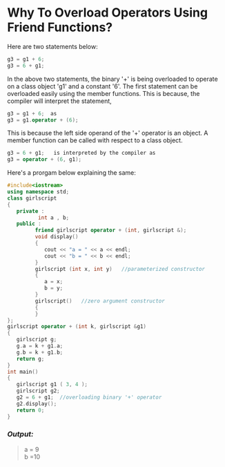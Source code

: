 # Why To Overload Operators Using Friend Functions?  

Here are two statements below:  

```C++
g3 = g1 + 6;
g3 = 6 + g1;
```  

In the above two statements, the binary '+' is being overloaded to operate on a class object 'g1' and a constant '6'. The first statement can be overloaded easily using the member functions. This is because, the compiler will interpret the statement,  
```C++
g3 = g1 + 6;  as  
g3 = g1.operator + (6);
```  

This is because the left side operand of the '+' operator is an object. A member function can be called with respect to a class object.  
```C++
g3 = 6 + g1;   is interpreted by the compiler as
g3 = operator + (6, g1);
```  

Here's a prorgam below explaining the same:  
```C++
#include<iostream>
using namespace std;
class girlscript
{
   private :
          int a , b;
   public :
         friend girlscript operator + (int, girlscript &);
         void display()
         {
            cout << "a = " << a << endl;
            cout << "b = " << b << endl;
         }
         girlscript (int x, int y)   //parameterized constructor
         {
            a = x;
            b = y;
         }
         girlscript()   //zero argument constructor
         {
         }
};
girlscript operator + (int k, girlscript &g1)
{
   girlscript g;
   g.a = k + g1.a;
   g.b = k + g1.b;
   return g;
}
int main()
{
   girlscript g1 ( 3, 4 );
   girlscript g2;
   g2 = 6 + g1;  //overloading binary '+' operator
   g2.display();
   return 0;
}
```  

### _Output:_  
> a = 9  
> b =10  
